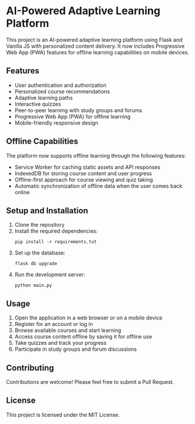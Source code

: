 # AI-Powered Adaptive Learning Platform

This project is an AI-powered adaptive learning platform using Flask and Vanilla JS with personalized content delivery. It now includes Progressive Web App (PWA) features for offline learning capabilities on mobile devices.

## Features

- User authentication and authorization
- Personalized course recommendations
- Adaptive learning paths
- Interactive quizzes
- Peer-to-peer learning with study groups and forums
- Progressive Web App (PWA) for offline learning
- Mobile-friendly responsive design

## Offline Capabilities

The platform now supports offline learning through the following features:

- Service Worker for caching static assets and API responses
- IndexedDB for storing course content and user progress
- Offline-first approach for course viewing and quiz taking
- Automatic synchronization of offline data when the user comes back online

## Setup and Installation

1. Clone the repository
2. Install the required dependencies:
   ```
   pip install -r requirements.txt
   ```
3. Set up the database:
   ```
   flask db upgrade
   ```
4. Run the development server:
   ```
   python main.py
   ```

## Usage

1. Open the application in a web browser or on a mobile device
2. Register for an account or log in
3. Browse available courses and start learning
4. Access course content offline by saving it for offline use
5. Take quizzes and track your progress
6. Participate in study groups and forum discussions

## Contributing

Contributions are welcome! Please feel free to submit a Pull Request.

## License

This project is licensed under the MIT License.
